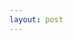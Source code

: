 ```yaml
---
layout: post
---
```

<div id="app"></div>
<script>
document.addEventListener('DOMContentLoaded', (e => {
    const suits = [ 'fire', 'air', 'earth', 'water', 'aether', 'arcana'];
    const ranks = [ null, 'ace', 'two', 'three', 'four', 'five', 'six', 'seven', 'initiate', 'student', 'master'];
    const arcana = [ 'The Lost Twin', 'The Pilgrim', 'Abundance' ,'The Stronghold', 'The Mariner', 'Loss', 'The Mirror', 'The Wild Hunt', 'Balance', 'The Messenger', 'The General', 'Control', 'The Many']
    let initDeck = [];
    let deckSize = (suits.length - 1) * (ranks.length -1) + arcana.length;
    let deckIndex = 0;
    let arcanaIndex = 0;
    const app = document.getElementById('app');
    for(let i = 0; i < suits.length - 1; i++){
       for(let j = 1; j < ranks.length; j++){
           initDeck[deckIndex] = `${ranks[j]} of ${suits[i]}`;
           deckIndex++;
       }
    }
    for(let i = 0; i < arcana.length; i++){
        initDeck[deckIndex] = arcana[i];
        deckIndex++
    }
    if(deckIndex != deckSize){
        throw new Error('Deck initialized incorrectly');
    }
    let deck = getShuffledDeck(initDeck);
    let displayArea = document.createElement('ol');
    let drawnCards = DisplayArrayAsList([], displayArea);
    let shuffleButton = document.createElement('button');
    shuffleButton.addEventListener('click', () => {
        deck = getShuffledDeck(initDeck);
        drawnCards.splice(0);
    })
    shuffleButton.innerText = 'Shuffle'
    let drawButton = document.createElement('button');
    drawButton.addEventListener('click', () => drawnCards.push(deck.pop()));
    drawButton.innerText = 'Draw'
    app.append(displayArea, shuffleButton, drawButton);
    console.log(deck);
    console.log(displayArea);
}));

function getRandomInt(max){
    return Math.floor(Math.random() * max);
}
function getShuffledDeck(initDeck){
    let fromDeck = Array.from(initDeck);
    let toDeck = [];
    let toIndex = 0;
    for(let i = fromDeck.length; i > 0; i--){
        let fromIndex = getRandomInt(i);
        let value = fromDeck.splice(fromIndex, 1)[0];
        toDeck[toIndex] = value;
        toIndex++;
    }
    return toDeck;
}
function DisplayArrayAsList(array, element){
    return new Proxy(array, {
        set(object, property, value){
            let index = parseInt(property);
            if(isNaN(index)){
                return Reflect.set(...arguments);
            } else if(element.children.length <= index){
                let listItem = document.createElement('li');
                listItem.innerText = value;
                element.append(listItem);
            } else {
                element.children[index].innerText = value;
            }
            return Reflect.set(...arguments);
        },
        deleteProperty(object, property){
            let index = parseInt(property);
            if(isNaN(index)){
                return Reflect.set(...arguments);
            }
            element.children[index].remove();
            return Reflect.deleteProperty(...arguments);
        }
    })
}
function ArrayLogger(arr){
    return new Proxy(arr, {
        set(object, property, value){
            console.log('obj:\t', object);
            console.log('prop:\t', property);
            console.log('val:\t', value);
            return Reflect.set(...arguments);
        },
        deleteProperty(object, property){
            console.log('obj:\t', object);
            console.log('prop:\t', property);
            return Reflect.deleteProperty(...arguments);
        }
    });
}
</script>
